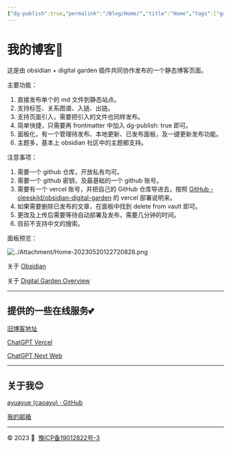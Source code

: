 ```yaml
---
{"dg-publish":true,"permalink":"/Blog/Home/","title":"Home","tags":["gardenEntry","gardenEntry","gardenEntry"],"noteIcon":""}
---
```



# 我的博客🥰

这是由 obsidian + digital garden 插件共同协作发布的一个静态博客页面。

主要功能：
1. 直接发布单个的 md 文件到静态站点。
2. 支持标签、关系图谱、入链、出链。
3. 支持页面引入，需要把引入的文件也同样发布。
4. 简单快捷，只需要再 frontmatter 中加入 dg-publish: true 即可。
5. 面板化，有一个管理待发布、本地更新、已发布面板，及一键更新发布功能。
6. 主题多，基本上 obsidian 社区中的主题都支持。

注意事项：
1. 需要一个 github 仓库，开放私有均可。
2. 需要一个 github 密钥，及最基础的一个 github 账号。
3. 需要有一个 vercel 账号，并把自己的 GitHub 仓库导进去，按照 [GitHub - oleeskild/obsidian-digital-garden](https://github.com/oleeskild/Obsidian-Digital-Garden) 的 vercel 部署说明来。
4. 如果需要删除已发布的文章，在面板中找到 delete from vault 即可。
5. 更改及上传后需要等待自动部署及发布，需要几分钟的时间。
6. 目前不支持中文的搜索。

面板预览：

![../Attachment/Home-20230520122720828.png](/img/user/Attachment/Home-20230520122720828.png)



关于 [Obsidian](https://obsidian.md/) 

关于 [Digital Garden Overview](https://dg-docs.ole.dev/)



----
## 提供的一些在线服务💕


[旧博客地址](http://old.caoayu.top/)

[ChatGPT Vercel](https://pandora.caoayu.top/)

[ChatGPT Next Web](https://chat.caoayu.top/)


----


## 关于我😊

[ayuayue (caoayu) · GitHub](https://github.com/ayuayue)

[我的邮箱](mailto:1401262639@qq.com)






----

© 2023 💓  [豫ICP备19012822号-3](https://beian.miit.gov.cn/)